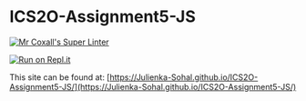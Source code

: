 # ICS2O-Assignment5-JS

[![Mr Coxall's Super Linter](https://github.com/Julienka-Sohal/ICS2O-Assignment5-JS/workflows/Mr%20Coxall's%20Super%20Linter/badge.svg)](https://github.com/Julienka-Sohal/ICS2O-Assignment5-JS/actions/)

[![Run on Repl.it](https://repl.it/badge/github/Julienka-Sohal/ICS2O-Assignment5-JS)](https://repl.it/github/Julienka-Sohal/ICS2O-Assignment5-JS)

This site can be found at: [https://Julienka-Sohal.github.io/ICS2O-Assignment5-JS/](https://Julienka-Sohal.github.io/ICS2O-Assignment5-JS/)
